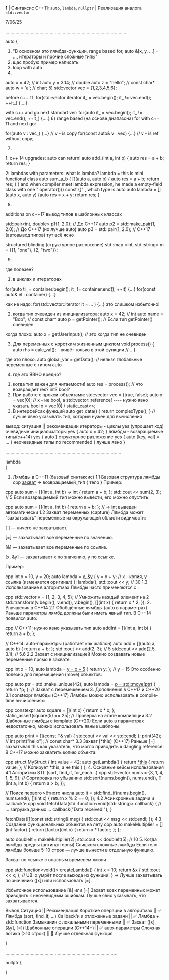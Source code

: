  **1**  | Синтаксис C++11: `auto`, `lambda`, `nullptr` | Реализация аналога `std::vector` 

7/06/25

................................................................................................

auto
{
1) "В основном это лямбда-функции, range based for, auto &[x, y, ...] = ..., итераторы и прочие сложные типы"
2) щас пробую пример написать
3) loop with auto
4) 
auto x = 42;         // int
auto y = 3.14;       // double
auto z = "hello";    // const char*
auto w = 'a';        // char;
5) 
std::vector<int> vec = {1,2,3,4,5,6};

before c++ 11: 
for(std::vector<int> iterator it_ = vec.begin(); it_ != vec.end(); ++it_) {....}

with c++ and go next standart ver:
for(auto it_ = vec.begin(); it_ != vec.end(); ++it_) {....}
6) 
range based (на основе диапазона) for with c++ 11 and next go:

for(auto v : vec_) {...} // v - is copy
for(const auto& v : vec) {...} // v - is ref without copy;

7)
1: 
c++ 14 upgrades:
auto can return!
auto add_(int a, int b) {
    auto res = a + b;
    return res;
}

2:
lambdas with parameters:
what is lambda?
lambda = this is mini functional class
auto sum_a_b { [](auto a, auto b) { auto res = a + b; return res; } }
and when compiler meet lambda expression, he made a empty-field class with one " operator()() const {}" 
, which type is auto 
auto lambda = [](auto x, auto y) {auto res = x + y;  return res; }

8)
additions on c++17
вывод типов в шаблонных классах

std::pair<int, double> p1{1, 2.0};  // До C++17
auto p2 = std::make_pair(1, 2.0);   // До C++17 (но лучше auto)
auto p3 = std::pair(1, 2.0);        // C++17 (автовывод типов)
тут всё ясно

structured blinding (структурное разложение)
std::map <int, std::string> m = {{1, "one"}, {2, "two"}};

9)

где полезен?
1) в циклах и итераторах

for(auto ti_ = container.begin(); it_ != container.end(); ++it) {...}
for(const auto& el : container) {...}

как не надо:
for(std::vector<myLongTypeName>::iterator it = ... ) {...}
это слишком избыточно!

2) когда тип очевиден из инициализатора:
auto x = 42;       // int
auto name = "Bob"; // const char*
auto p = getPointer();  // Если тип getPointer() очевиден

когда плохо:
auto x = getUserInput(); // это когда тип не очевиден

3) Для переменных с коротким жизненным циклом
void process() {
    auto rhs = calc_val(); - живёт только в этой функции
    // ..
}

где это плохо: 
auto global_var = getData(); // нельзя глобальные переменные с типом auto

4) где это ЯВНО вредно?
1. когда тип важен для читаемости!
auto res = process(); // что возвращает res? int? bool?
2. При работе с прокси-объектами:
std::vector<bool> vec = {true, false};
auto x = vec[0]; // x - не bool, а std::vector<bool>::reference!
---- нужно явно указать bool x = vec[0] / static_cast<>;
3. В интерфейсах функций
auto get_data() { return complexType(); } // лучше явно указывать тип, который нужен для вычисления

вывод:
ситуация                ||          рекомендации
итераторы - циклы                   yes (упрощает код)
очевидные инициализаторы            yes { auto x = 42; } 
лямбды - возвращаемые типы(с++14)   yes { auto }
структурное разложение              yes { auto [key, val] = ... }
неочевидные типы                    no recommended { лучше явно }


...........................................................................................


lambda  
{
1. Лямбды в C++11 (базовый синтаксис)
1.1 Базовая структура лямбды
cpp
[захват](параметры) -> возвращаемый_тип { тело }
Пример:

cpp
auto sum = [](int a, int b) -> int { return a + b; };
std::cout << sum(2, 3); // 5
Если возвращаемый тип можно вывести, его можно опустить:

cpp
auto sum = [](int a, int b) { return a + b; }; // -> int выведен автоматически
1.2 Захват переменных (capture)
Лямбда может "захватывать" переменные из окружающей области видимости:

[ ] — ничего не захватывает.

[=] — захватывает все переменные по значению.

[&] — захватывает все переменные по ссылке.

[x, &y] — захватывает x по значению, y по ссылке.

Пример:

cpp
int x = 10, y = 20;
auto lambda = [x, &y]() { 
    y = x + y;  // x - копия, y - ссылка (изменяется оригинал)
};
lambda();
std::cout << y; // 30
1.3 Использование в алгоритмах
Лямбды часто применяются с <algorithm>:

cpp
std::vector<int> v = {1, 2, 3, 4, 5};
// Умножить каждый элемент на 2
std::transform(v.begin(), v.end(), v.begin(), [](int x) { return x * 2; });
2. Улучшения в C++14
2.1 Обобщённые лямбды (auto в параметрах)
Раньше параметры лямбд должны были иметь явный тип. В C++14 появился auto:

cpp
// C++11: нужно явно указывать тип
auto addInt = [](int a, int b) { return a + b; };

// C++14: auto-параметры (работает как шаблон)
auto add = [](auto a, auto b) { return a + b; };
std::cout << add(2, 3);    // 5
std::cout << add(2.5, 3.1); // 5.6
2.2 Захват с инициализацией
Можно создавать новые переменные прямо в захвате:

cpp
int x = 10;
auto lambda = [y = x + 5]() { return y; }; // y = 15
Это особенно полезно для перемещения (move) объектов:

cpp
auto ptr = std::make_unique<int>(42);
auto lambda = [p = std::move(ptr)]() { return *p; }; // Захват с перемещением
3. Дополнения в C++17 и C++20
3.1 constexpr лямбды (C++17)
Лямбды можно использовать в compile-time вычислениях:

cpp
constexpr auto square = [](int x) { return x * x; };
static_assert(square(5) == 25); // Проверка на этапе компиляции
3.2 Шаблонные лямбды с template (C++20)
Если auto в параметрах недостаточно, можно использовать явные шаблоны:

cpp
auto print = []<typename T>(const T& val) { 
    std::cout << val << std::endl; 
};
print(42);       // int
print("hello");  // const char*
3.3 Захват [*this] (C++17)
Раньше [=] захватывал this как указатель, что могло приводить к dangling reference. В C++17 можно захватить копию объекта:

cpp
struct MyStruct {
    int value = 42;
    auto getLambda() {
        return [*this]() { return value; }; // Копирует *this, а не this
    }
};
4. Основные кейсы использования
4.1 Алгоритмы STL (sort, find_if, for_each...)
cpp
std::vector<int> nums = {3, 1, 4, 1, 5, 9};
// Сортировка по убыванию
std::sort(nums.begin(), nums.end(), [](int a, int b) { return a > b; });

// Поиск первого чётного числа
auto it = std::find_if(nums.begin(), nums.end(), [](int x) { return x % 2 == 0; });
4.2 Асинхронные задачи и callback'и
cpp
void fetchData(std::function<void(std::string)> callback) {
    // ... загрузка данных ...
    callback("Data received!");
}

fetchData([](const std::string& msg) { 
    std::cout << msg << std::endl; 
});
4.3 Создание функциональных объектов на лету
cpp
auto makeMultiplier = [](int factor) {
    return [factor](int x) { return x * factor; };
};

auto doubleIt = makeMultiplier(2);
std::cout << doubleIt(5); // 10
5. Когда лямбды вредны (антипаттерны)
Слишком сложные лямбды
Если тело лямбды больше 5-10 строк — лучше вынести в отдельную функцию.

Захват по ссылке с опасным временем жизни

cpp
std::function<void()> createLambda() {
    int x = 10;
    return [&x]() { std::cout << x; }; // UB: x умрёт после выхода из функции!
}
→ Лучше захватывать по значению ([x]) или использовать [=].

Избыточное использование [&] или [=]
Захват всех переменных может приводить к неочевидным ошибкам. Лучше явно указывать, что захватывается.

Вывод
Ситуация	                           ||     Рекомендация
Короткие операции в алгоритмах	       ||     ✅ Лямбда (sort, find_if, ...)
Callback'и и отложенные задачи	       ||     ✅ Лямбда + std::function
Замыкания с локальными переменными	   ||     ✅ Захват ([x], [&y], [=])
Шаблонные операции (C++14+)	           ||    ✅ auto-параметры
Сложная логика (>10 строк)	           ||     🚫 Лучше отдельная функция

}


........................................................................................


nullptr 
{







}

